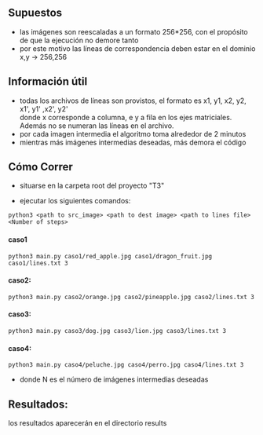 
## Supuestos
- las imágenes son reescaladas a un formato 256*256, con el propósito de
 que la ejecución no demore tanto
- por este motivo las líneas de correspondencia deben estar en el dominio x,y -> 256,256
## Información útil
- todas los archivos de líneas son provistos, el formato es x1, y1, x2, y2, x1', y1' ,x2', y2'  
donde x corresponde a columna, e y a fila en los ejes matriciales.  
 Además no se numeran las líneas en el archivo. 
- por cada imagen intermedia el algoritmo toma alrededor de 2 minutos
- mientras más imágenes intermedias deseadas, más demora el código

## Cómo Correr
- situarse en la carpeta root del proyecto "T3"

- ejecutar los siguientes comandos: 

``
    python3 <path to src_image> <path to dest image> <path to lines file> <Number of steps>
    `` 

#### caso1

     
  ``
    python3 main.py caso1/red_apple.jpg caso1/dragon_fruit.jpg caso1/lines.txt 3
    ``
#### caso2:
  ``
    python3 main.py caso2/orange.jpg caso2/pineapple.jpg caso2/lines.txt 3
    ``
    
#### caso3:
  ``
    python3 main.py caso3/dog.jpg caso3/lion.jpg caso3/lines.txt 3
    ``
#### caso4:
   ``
    python3 main.py caso4/peluche.jpg caso4/perro.jpg caso4/lines.txt 3
    ``
- donde N es el número de imágenes intermedias deseadas

## Resultados:
 los resultados aparecerán en el directorio results